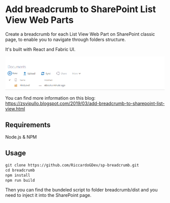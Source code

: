 # Add breadcrumb to SharePoint List View Web Parts

Create a breadcrumb for each List View Web Part on SharePoint classic page, to enable you to navigate through folders structure.

It's built with React and Fabric UI.

![](breadcrumb.gif)

You can find more information on this blog:<br />
https://zsvipullo.blogspot.com/2019/03/add-breadcrumb-to-sharepoint-list-view.html

Requirements
-------------
Node.js & NPM

Usage
-----
```
git clone https://github.com/RiccardoGDev/sp-breadcrumb.git
cd breadcrumb
npm install
npm run build
```

Then you can find the bundeled script to folder breadcrumb/dist and you need to inject it into the SharePoint page.
